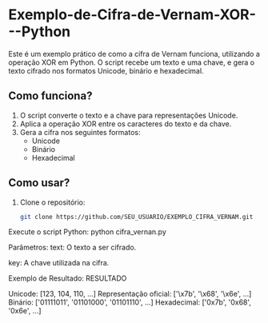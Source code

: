 # Exemplo-de-Cifra-de-Vernam-XOR---Python
Este é um exemplo prático de como a cifra de Vernam funciona, utilizando a operação XOR em Python. O script recebe um texto e uma chave, e gera o texto cifrado nos formatos Unicode, binário e hexadecimal.

## Como funciona?

1. O script converte o texto e a chave para representações Unicode.
2. Aplica a operação XOR entre os caracteres do texto e da chave.
3. Gera a cifra nos seguintes formatos:
   - Unicode
   - Binário
   - Hexadecimal

## Como usar?

1. Clone o repositório:
   ```bash
   git clone https://github.com/SEU_USUARIO/EXEMPLO_CIFRA_VERNAM.git

Execute o script Python:
python cifra_vernan.py

Parâmetros:
text: O texto a ser cifrado.


key: A chave utilizada na cifra.


Exemplo de Resultado:
RESULTADO

Unicode: [123, 104, 110, ...]
Representação oficial: ['\x7b', '\x68', '\x6e', ...]
Binário: ['01111011', '01101000', '01101110', ...]
Hexadecimal: ['0x7b', '0x68', '0x6e', ...]
